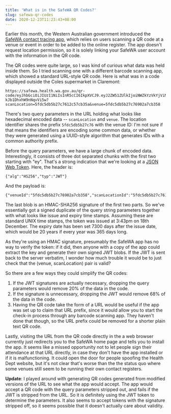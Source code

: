 ```yaml
---
title: 'What is in the SafeWA QR Codes?'
slug: safewa-qr-codes
date: 2020-12-23T11:23:43+08:00
---
```


Earlier this month, the Western Australian government introduced the
[SafeWA contact tracing app](https://safewa.health.wa.gov.au/), which
relies on users scanning a QR code at a venue or event in order to be
added to the online register. The app doesn\'t request location
permission, so it is solely linking your SafeWA user account with the
information in the QR code.

The QR codes were quite large, so I was kind of curious what data was
held inside them. So I tried scanning one with a different barcode
scanning app, which showed a standard URL-style QR code. Here is what
was in a code displayed outside the Coles supermarket in Claremont:

    https://safewa.health.wa.gov.au/qr-code/eyJhbGciOiJIUzI1NiIsInR5cCI6IkpXVCJ9.eyJ2ZW51ZUlkIjoiNWZkYzVkYjViMjdjNzY5MDJhN2NiMzU4Iiwic2NhbkxvY2F0aW9uSWQiOiI1ZmRjNWRiNWIyN2M3NjEyYzU3Y2IzNWEiLCJpYXQiOjE2MDgyNzc0MjksImV4cCI6MjIzODk5NzQyOX0.ruc9OkZ0KgjF8z00BBhMzUIh-kJb1DhxhW9nNqvVi5w?scanLocation=5fdc5db5b27c7612c57cb35a&venue=5fdc5db5b27c76902a7cb358

There\'s two query parameters in the URL holding what looks like
hexadecimal encoded data \-- `scanLocation` and `venue`. The location
identifier shares the prefix `5fdc5db5b27c76` with the venue ID: I\'m
not sure if that means the identifiers are encoding some common data, or
whether they were generated using a UUID-style algorithm that generates
IDs with a common authority prefix.

Before the query parameters, we have a large chunk of encoded data.
Interestingly, it consists of three dot separated chunks with the first
two starting with \"ey\". That\'s a strong indication that we\'re
looking at a [JSON Web Token](https://jwt.io/). Here, the header is:

    {"alg":"HS256","typ":"JWT"}

And the payload is:

    {"venueId":"5fdc5db5b27c76902a7cb358","scanLocationId":"5fdc5db5b27c7612c57cb35a","iat":1608277429,"exp":2238997429}

The last blob is an HMAC-SHA256 signature of the first two parts. So
we\'ve essentially got a signed duplicate of the query string parameters
together with what looks like issue and expiry time stamps. Assuming
these are standard UNIX time stamps, the token was issued at 3:43pm on
18th December. The expiry date has been set 7300 days after the issue
date, which would be 20 years if every year was 365 days long.

As they\'re using an HMAC signature, presumably the SafeWA app has no
way to verify the token: if it did, then anyone with a copy of the app
could extract the key and generate their own signed JWT blobs. If the
JWT is sent back to the server verbatim, I wonder how much trouble it
would be to just check that the (venue, scanLocation) pair is valid?

So there are a few ways they could simplify the QR codes:

1.  If the JWT signatures are actually necessary, dropping the query
    parameters would remove 20% of the data in the code.
2.  If the signature is unnecessary, dropping the JWT would remove 68%
    of the data in the code.
3.  Having the QR code take the form of a URL would be useful if the app
    was set up to claim that URL prefix, since it would allow you to
    start the check-in process through any barcode scanning app. They
    haven\'t done that though, so the URL prefix could be removed for a
    shorter plain text QR code.

Lastly, visiting the URL from the QR code directly in the a web browser
currently just redirects you to the SafeWA home page and tells you to
install the app. It seems like a missed opportunity not to let people
sign their attendance at that URL directly, in case they don\'t have the
app installed or if it is malfunctioning. It could open the door for
people spoofing the Health Dept website, but it\'s not clear that\'s
worse than the the status quo where some venues still seem to be running
their own contact registers.

**Update**: I played around with generating QR codes generated from
modified versions of the URL to see what the app would accept. The app
would accept a QR code with the query parameters stripped out, and fails
if the JWT is stripped from the URL. So it is definitely using the JWT
token to determine the parameters. It also seems to accept tokens with
the signature stripped off, so it seems possible that it doesn\'t
actually care about validity.

